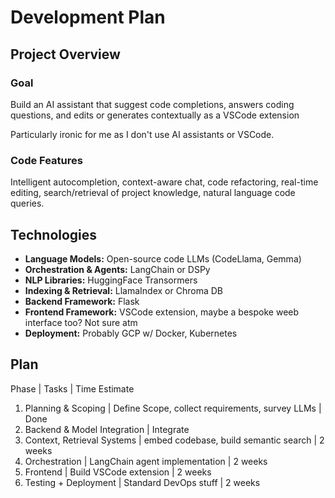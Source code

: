 # Development Plan

## Project Overview

### Goal

Build an AI assistant that suggest code completions, answers coding questions, and edits or generates contextually as a VSCode extension

Particularly ironic for me as I don't use AI assistants or VSCode.

### Code Features

Intelligent autocompletion, context-aware chat, code refactoring, real-time editing, search/retrieval of project knowledge, natural language code queries.

## Technologies

- **Language Models:** Open-source code LLMs (CodeLlama, Gemma)
- **Orchestration & Agents:** LangChain or DSPy
- **NLP Libraries:** HuggingFace Transormers
- **Indexing & Retrieval:** LlamaIndex or Chroma DB
- **Backend Framework:** Flask
- **Frontend Framework:** VSCode extension, maybe a bespoke weeb interface too? Not sure atm
- **Deployment:** Probably GCP w/ Docker, Kubernetes

## Plan

Phase | Tasks | Time Estimate
1. Planning & Scoping | Define Scope, collect requirements, survey LLMs | Done
2. Backend & Model Integration | Integrate
3. Context, Retrieval Systems | embed codebase, build semantic search | 2 weeks
4. Orchestration | LangChain agent implementation | 2 weeks
5. Frontend | Build VSCode extension | 2 weeks
6. Testing + Deployment | Standard DevOps stuff | 2 weeks
